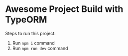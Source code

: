 # Awesome Project Build with TypeORM

Steps to run this project:

1. Run `npm i` command
2. Run `npm run dev` command

